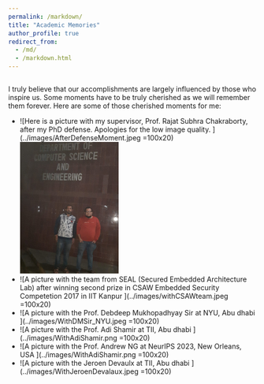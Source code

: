 ```yaml
---
permalink: /markdown/
title: "Academic Memories"
author_profile: true
redirect_from: 
  - /md/
  - /markdown.html
---
```


## 
I truly believe that our accomplishments are largely influenced by those who inspire us. Some moments have to be truly cherished as we will remember them forever. Here are some of those  cherished moments for me:


* ![Here is a picture with my supervisor, Prof. Rajat Subhra Chakraborty, after my PhD defense. Apologies for the low image quality. ](../images/AfterDefenseMoment.jpeg =100x20) <img src="../images/AfterDefenseMoment.jpeg" width="200">
* ![A picture with the team from SEAL (Secured Embedded Architecture Lab) after winning second prize in CSAW Embedded Security Competetion 2017 in IIT Kanpur ](../images/withCSAWteam.jpeg =100x20)
* ![A picture with the Prof. Debdeep Mukhopadhyay Sir at NYU, Abu dhabi ](../images/WithDMSir_NYU.jpeg =100x20)
* ![A picture with the Prof. Adi Shamir at TII, Abu dhabi ](../images/WithAdiShamir.png =100x20)
* ![A picture with the Prof. Andrew NG  at NeurIPS 2023, New Orleans, USA ](../images/WithAdiShamir.png =100x20)
* ![A picture with the Jeroen Devaulx  at TII, Abu dhabi ](../images/WithJeroenDevalaux.jpeg =100x20)
  